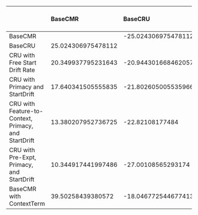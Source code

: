 |                                                      | BaseCMR            | BaseCRU             | CRU with Free Start Drift Rate   | CRU with Primacy and StartDrift   | CRU with Feature-to-Context, Primacy, and StartDrift   | CRU with Pre-Expt, Primacy, and StartDrift   | BaseCMR with ContextTerm   |
|:-----------------------------------------------------|:-------------------|:--------------------|:---------------------------------|:----------------------------------|:-------------------------------------------------------|:---------------------------------------------|:---------------------------|
| BaseCMR                                              |                    | -25.024306975478112 | -20.349937795231643              | -17.640341505555835               | -13.380207952736725                                    | -10.344917441997486                          | -39.50258439380572         |
| BaseCRU                                              | 25.024306975478112 |                     | 20.944301668462057               | 21.802605005535966                | 22.82108177484                                         | 27.00108565293174                            | 18.046772544677413         |
| CRU with Free Start Drift Rate                       | 20.349937795231643 | -20.944301668462057 |                                  | 7.104737947402259                 | 15.302085758718107                                     | 26.147673044448936                           | 7.805894802493651          |
| CRU with Primacy and StartDrift                      | 17.640341505555835 | -21.802605005535966 | -7.104737947402259               |                                   | 12.971409622398932                                     | 20.593226594013814                           | 5.517878356322229          |
| CRU with Feature-to-Context, Primacy, and StartDrift | 13.380207952736725 | -22.82108177484     | -15.302085758718107              | -12.971409622398932               |                                                        | -1.0261504526129004                          | -12.927909043194576        |
| CRU with Pre-Expt, Primacy, and StartDrift           | 10.344917441997486 | -27.00108565293174  | -26.147673044448936              | -20.593226594013814               | 1.0261504526129004                                     |                                              | -9.520958965758187         |
| BaseCMR with ContextTerm                             | 39.50258439380572  | -18.046772544677413 | -7.805894802493651               | -5.517878356322229                | 12.927909043194576                                     | 9.520958965758187                            |                            |